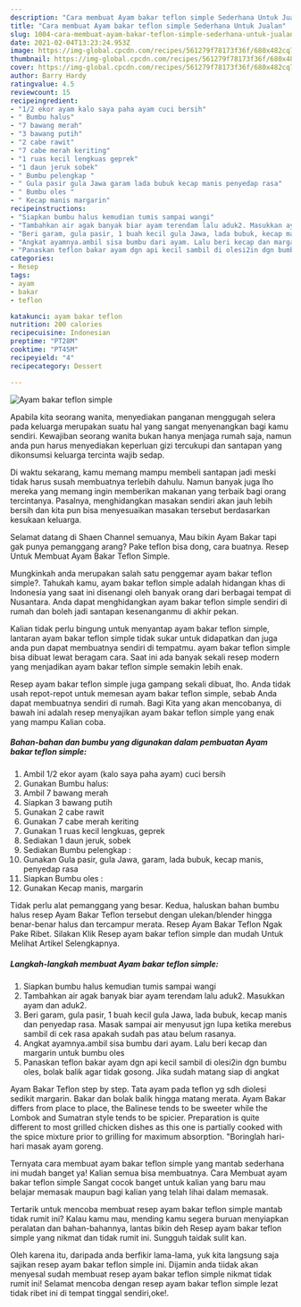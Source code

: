 ```yaml
---
description: "Cara membuat Ayam bakar teflon simple Sederhana Untuk Jualan"
title: "Cara membuat Ayam bakar teflon simple Sederhana Untuk Jualan"
slug: 1004-cara-membuat-ayam-bakar-teflon-simple-sederhana-untuk-jualan
date: 2021-02-04T13:23:24.953Z
image: https://img-global.cpcdn.com/recipes/561279f78173f36f/680x482cq70/ayam-bakar-teflon-simple-foto-resep-utama.jpg
thumbnail: https://img-global.cpcdn.com/recipes/561279f78173f36f/680x482cq70/ayam-bakar-teflon-simple-foto-resep-utama.jpg
cover: https://img-global.cpcdn.com/recipes/561279f78173f36f/680x482cq70/ayam-bakar-teflon-simple-foto-resep-utama.jpg
author: Barry Hardy
ratingvalue: 4.5
reviewcount: 15
recipeingredient:
- "1/2 ekor ayam kalo saya paha ayam cuci bersih"
- " Bumbu halus"
- "7 bawang merah"
- "3 bawang putih"
- "2 cabe rawit"
- "7 cabe merah keriting"
- "1 ruas kecil lengkuas geprek"
- "1 daun jeruk sobek"
- " Bumbu pelengkap "
- " Gula pasir gula Jawa garam lada bubuk kecap manis penyedap rasa"
- " Bumbu oles "
- " Kecap manis margarin"
recipeinstructions:
- "Siapkan bumbu halus kemudian tumis sampai wangi"
- "Tambahkan air agak banyak biar ayam terendam lalu aduk2. Masukkan ayam dan aduk2."
- "Beri garam, gula pasir, 1 buah kecil gula Jawa, lada bubuk, kecap manis dan penyedap rasa. Masak sampai air menyusut jgn lupa ketika merebus sambil di cek rasa apakah sudah pas atau belum rasanya."
- "Angkat ayamnya،ambil sisa bumbu dari ayam. Lalu beri kecap dan margarin untuk bumbu oles"
- "Panaskan teflon bakar ayam dgn api kecil sambil di olesi2in dgn bumbu oles, bolak balik agar tidak gosong. Jika sudah matang siap di angkat"
categories:
- Resep
tags:
- ayam
- bakar
- teflon

katakunci: ayam bakar teflon 
nutrition: 200 calories
recipecuisine: Indonesian
preptime: "PT28M"
cooktime: "PT45M"
recipeyield: "4"
recipecategory: Dessert

---
```



![Ayam bakar teflon simple](https://img-global.cpcdn.com/recipes/561279f78173f36f/680x482cq70/ayam-bakar-teflon-simple-foto-resep-utama.jpg)

Apabila kita seorang wanita, menyediakan panganan menggugah selera pada keluarga merupakan suatu hal yang sangat menyenangkan bagi kamu sendiri. Kewajiban seorang  wanita bukan hanya menjaga rumah saja, namun anda pun harus menyediakan keperluan gizi tercukupi dan santapan yang dikonsumsi keluarga tercinta wajib sedap.

Di waktu  sekarang, kamu memang mampu membeli santapan jadi meski tidak harus susah membuatnya terlebih dahulu. Namun banyak juga lho mereka yang memang ingin memberikan makanan yang terbaik bagi orang tercintanya. Pasalnya, menghidangkan masakan sendiri akan jauh lebih bersih dan kita pun bisa menyesuaikan masakan tersebut berdasarkan kesukaan keluarga. 

Selamat datang di Shaen Channel semuanya, Mau bikin Ayam Bakar tapi gak punya pemanggang arang? Pake teflon bisa dong, cara buatnya. Resep Untuk Membuat Ayam Bakar Teflon Simple.

Mungkinkah anda merupakan salah satu penggemar ayam bakar teflon simple?. Tahukah kamu, ayam bakar teflon simple adalah hidangan khas di Indonesia yang saat ini disenangi oleh banyak orang dari berbagai tempat di Nusantara. Anda dapat menghidangkan ayam bakar teflon simple sendiri di rumah dan boleh jadi santapan kesenanganmu di akhir pekan.

Kalian tidak perlu bingung untuk menyantap ayam bakar teflon simple, lantaran ayam bakar teflon simple tidak sukar untuk didapatkan dan juga anda pun dapat membuatnya sendiri di tempatmu. ayam bakar teflon simple bisa dibuat lewat beragam cara. Saat ini ada banyak sekali resep modern yang menjadikan ayam bakar teflon simple semakin lebih enak.

Resep ayam bakar teflon simple juga gampang sekali dibuat, lho. Anda tidak usah repot-repot untuk memesan ayam bakar teflon simple, sebab Anda dapat membuatnya sendiri di rumah. Bagi Kita yang akan mencobanya, di bawah ini adalah resep menyajikan ayam bakar teflon simple yang enak yang mampu Kalian coba.

<!--inarticleads1-->

##### Bahan-bahan dan bumbu yang digunakan dalam pembuatan Ayam bakar teflon simple:

1. Ambil 1/2 ekor ayam (kalo saya paha ayam) cuci bersih
1. Gunakan  Bumbu halus:
1. Ambil 7 bawang merah
1. Siapkan 3 bawang putih
1. Gunakan 2 cabe rawit
1. Gunakan 7 cabe merah keriting
1. Gunakan 1 ruas kecil lengkuas, geprek
1. Sediakan 1 daun jeruk, sobek
1. Sediakan  Bumbu pelengkap :
1. Gunakan  Gula pasir, gula Jawa, garam, lada bubuk, kecap manis, penyedap rasa
1. Siapkan  Bumbu oles :
1. Gunakan  Kecap manis, margarin


Tidak perlu alat pemanggang yang besar. Kedua, haluskan bahan bumbu halus resep Ayam Bakar Teflon tersebut dengan ulekan/blender hingga benar-benar halus dan tercampur merata. Resep Ayam Bakar Teflon Ngak Pake Ribet. Silakan Klik Resep ayam bakar teflon simple dan mudah Untuk Melihat Artikel Selengkapnya. 

<!--inarticleads2-->

##### Langkah-langkah membuat Ayam bakar teflon simple:

1. Siapkan bumbu halus kemudian tumis sampai wangi
1. Tambahkan air agak banyak biar ayam terendam lalu aduk2. Masukkan ayam dan aduk2.
1. Beri garam, gula pasir, 1 buah kecil gula Jawa, lada bubuk, kecap manis dan penyedap rasa. Masak sampai air menyusut jgn lupa ketika merebus sambil di cek rasa apakah sudah pas atau belum rasanya.
1. Angkat ayamnya،ambil sisa bumbu dari ayam. Lalu beri kecap dan margarin untuk bumbu oles
1. Panaskan teflon bakar ayam dgn api kecil sambil di olesi2in dgn bumbu oles, bolak balik agar tidak gosong. Jika sudah matang siap di angkat


Ayam Bakar Teflon step by step. Tata ayam pada teflon yg sdh diolesi sedikit margarin. Bakar dan bolak balik hingga matang merata. Ayam Bakar differs from place to place, the Balinese tends to be sweeter while the Lombok and Sumatran style tends to be spicier. Preparation is quite different to most grilled chicken dishes as this one is partially cooked with the spice mixture prior to grilling for maximum absorption. &#34;Boringlah hari-hari masak ayam goreng. 

Ternyata cara membuat ayam bakar teflon simple yang mantab sederhana ini mudah banget ya! Kalian semua bisa membuatnya. Cara Membuat ayam bakar teflon simple Sangat cocok banget untuk kalian yang baru mau belajar memasak maupun bagi kalian yang telah lihai dalam memasak.

Tertarik untuk mencoba membuat resep ayam bakar teflon simple mantab tidak rumit ini? Kalau kamu mau, mending kamu segera buruan menyiapkan peralatan dan bahan-bahannya, lantas bikin deh Resep ayam bakar teflon simple yang nikmat dan tidak rumit ini. Sungguh taidak sulit kan. 

Oleh karena itu, daripada anda berfikir lama-lama, yuk kita langsung saja sajikan resep ayam bakar teflon simple ini. Dijamin anda tiidak akan menyesal sudah membuat resep ayam bakar teflon simple nikmat tidak rumit ini! Selamat mencoba dengan resep ayam bakar teflon simple lezat tidak ribet ini di tempat tinggal sendiri,oke!.

